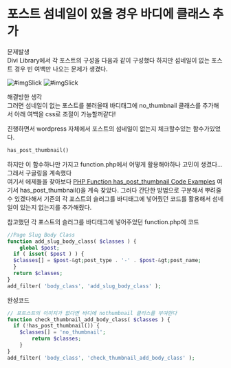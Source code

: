 # 포스트 섬네일이 있을 경우 바디에 클래스 추가

문제발생  
Divi Library에서 각 포스트의 구성을 다음과 같이 구성했다 하지만 섬네일이 없는 포스트 경우 빈 여백만 나오는 문제가 생겼다.

>

![#imgSlick](https://dan4log.com/wp-content/uploads/posting/nothumbnail002.jpg)
![#imgSlick](https://dan4log.com/wp-content/uploads/posting/nothumbnail001.jpg)

>

해결방한 생각  
그러면 섬네일이 없는 포스트를 불러올때 바디태그에 no_thumbnail 클래스를 추가해서 아래 여백을 css로 조절이 가능할꺼같다!

진행하면서 wordpress 자체에서 포스트의 섬네일이 없는지 체크할수있는 함수가있었다.

```php
has_post_thumbnail()
```

하지만 이 함수하나만 가지고 function.php에서 어떻게 활용해야하나 고민이 생겼다... 그래서 구글링을 계속했다  
여기서 에제들을 찾아보다 [PHP Function has_post_thumbnail Code Examples](https://hotexamples.com/examples/-/-/has_post_thumbnail/php-has_post_thumbnail-function-examples.html) 여기서 has_post_thumbnail()을 계속 찾았다. 그러다 간단한 방법으로 구분해서 뿌려줄수 있겠다해서 기존의 각 포스트의 슬러그를 바디태그에 넣어줬던 코드를 활용해서 섬네일이 있는지 없는지를 추가해줬다.

참고했던 각 포스트의 슬러그를 바디태그에 넣어주었던 function.php에 코드

```php
//Page Slug Body Class
function add_slug_body_class( $classes ) {
    global $post;
  if ( isset( $post ) ) {
  $classes[] = $post-&gt;post_type . '-' . $post-&gt;post_name;
  }
  return $classes;
}
add_filter( 'body_class', 'add_slug_body_class' );
```

완성코드

```php
// 포트스트의 이미지가 없다면 바디에 nothumbnail 클리스를 부여한다
function check_thumbnail_add_body_class( $classes ) {
  if (!has_post_thumbnail()) {
    $classes[] = 'no_thumbnail';
        return $classes;
    }
}
add_filter( 'body_class', 'check_thumbnail_add_body_class' );
```
